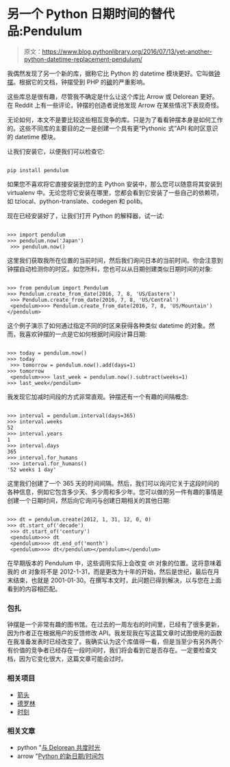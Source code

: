 # 另一个 Python 日期时间的替代品:Pendulum

> 原文：<https://www.blog.pythonlibrary.org/2016/07/13/yet-another-python-datetime-replacement-pendulum/>

我偶然发现了另一个新的库，据称它比 Python 的 datetime 模块更好。它叫做[钟摆](http://pendulum.eustace.io/)。根据它的文档，钟摆受到 PHP 的[碳](http://carbon.nesbot.com/)的严重影响。

这些库总是很有趣，尽管我不确定是什么让这个库比 Arrow 或 Delorean 更好。在 Reddit 上有一些评论，钟摆的创造者说他发现 Arrow 在某些情况下表现奇怪。

无论如何，本文不是要比较这些相互竞争的库。只是为了看看钟摆本身是如何工作的。这些不同库的主要目的之一是创建一个具有更“Pythonic 式”API 和时区意识的 datetime 模块。

让我们安装它，以便我们可以检查它:

```

pip install pendulum

```

如果您不喜欢将它直接安装到您的主 Python 安装中，那么您可以随意将其安装到 virtualenv 中。无论您将它安装在哪里，您都会看到它安装了一些自己的依赖项，如 tzlocal、python-translate、codegen 和 polib。

现在已经安装好了，让我们打开 Python 的解释器，试一试:

```

>>> import pendulum
>>> pendulum.now('Japan')
 >>> pendulum.now() 
```

这里我们获取我所在位置的当前时间，然后我们询问日本的当前时间。你会注意到钟摆自动检测你的时区。如您所料，您也可以从日期创建类似日期时间的对象:

```

>>> from pendulum import Pendulum
>>> Pendulum.create_from_date(2016, 7, 8, 'US/Eastern')
 >>> Pendulum.create_from_date(2016, 7, 8, 'US/Central')
 <pendulum>>>> Pendulum.create_from_date(2016, 7, 8, 'US/Mountain')</pendulum> 
```

这个例子演示了如何通过指定不同的时区来获得各种类似 datetime 的对象。然而，我喜欢钟摆的一点是它如何根据时间段计算日期:

```

>>> today = pendulum.now()
>>> today
 >>> tomorrow = pendulum.now().add(days=1)
>>> tomorrow
 <pendulum>>>> last_week = pendulum.now().subtract(weeks=1)
>>> last_week</pendulum> 
```

我发现它加减时间段的方式非常直观。钟摆还有一个有趣的间隔概念:

```

>>> interval = pendulum.interval(days=365)
>>> interval.weeks
52
>>> interval.years
1
>>> interval.days
365
>>> interval.for_humans
 >>> interval.for_humans()
'52 weeks 1 day' 
```

这里我们创建了一个 365 天的时间间隔。然后，我们可以询问它关于这段时间的各种信息，例如它包含多少天、多少周和多少年。您可以做的另一件有趣的事情是创建一个日期时间，然后向它询问与创建日期相关的其他日期:

```

>>> dt = pendulum.create(2012, 1, 31, 12, 0, 0)
>>> dt.start_of('decade')
 >>> dt.start_of('century')
 <pendulum>>>> dt
 <pendulum>>>> dt.end_of('month')
 <pendulum>>>> dt</pendulum></pendulum></pendulum> 
```

在早期版本的 Pendulum 中，这些调用实际上会改变 dt 对象的位置。这将意味着我的 dt 对象将不是 2012-1-31，而是更改为十年的开始，然后是世纪，最后在月末结束，也就是 2001-01-30。在撰写本文时，此问题已得到解决，以与您在上面看到的内容相匹配。

### 包扎

钟摆是一个非常有趣的图书馆。在过去的一周左右的时间里，已经有了很多更新，因为作者正在根据用户的反馈修改 API。我发现我在写这篇文章时试图使用的函数在我准备发表时已经改变了。我确实认为这个库值得一看，但是当至少有另外两个有价值的竞争者已经存在一段时间时，我们将会看到它是否存在。一定要检查文档，因为它变化很大，这篇文章可能会过时。

### 相关项目

*   [箭头](http://crsmithdev.com/arrow/)
*   [德罗林](https://pypi.python.org/pypi/Delorean)
*   [时刻](https://github.com/zachwill/moment)

### 相关文章

*   python "[与 Delorean 共度时光](https://www.blog.pythonlibrary.org/2014/09/03/python-taking-time-with-delorean/)
*   arrow "[Python 的新日期/时间包](https://www.blog.pythonlibrary.org/2014/08/05/arrow-a-new-date-time-package-for-python/)